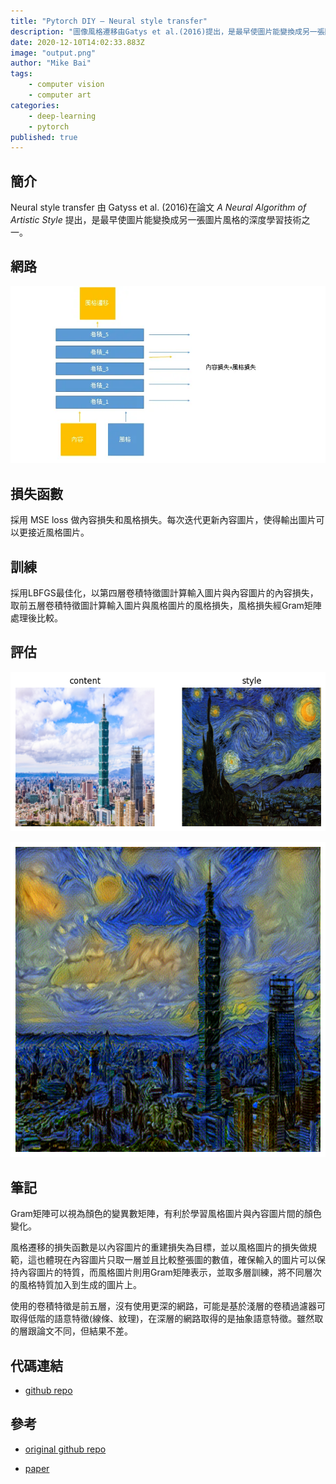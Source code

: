 ```yaml
---
title: "Pytorch DIY — Neural style transfer"
description: "圖像風格遷移由Gatys et al.(2016)提出，是最早使圖片能變換成另一張圖片風格的深度學習技術之一。"
date: 2020-12-10T14:02:33.883Z
image: "output.png"
author: "Mike Bai"
tags:
    - computer vision
    - computer art
categories:
    - deep-learning
    - pytorch
published: true
---
```


## 簡介

Neural style transfer 由 Gatyss et al. (2016)在論文 *A Neural Algorithm of Artistic Style* 提出，是最早使圖片能變換成另一張圖片風格的深度學習技術之一。

## 網路

![network](network.webp)

## 損失函數

採用 MSE loss 做內容損失和風格損失。每次迭代更新內容圖片，使得輸出圖片可以更接近風格圖片。

## 訓練

採用LBFGS最佳化，以第四層卷積特徵圖計算輸入圖片與內容圖片的內容損失，取前五層卷積特徵圖計算輸入圖片與風格圖片的風格損失，風格損失經Gram矩陣處理後比較。

## 評估

![左邊是101，右邊是梵谷的星空](compare.png)

![合成圖，高解析度有助表現](output.png)

## 筆記

Gram矩陣可以視為顏色的變異數矩陣，有利於學習風格圖片與內容圖片間的顏色變化。

風格遷移的損失函數是以內容圖片的重建損失為目標，並以風格圖片的損失做規範，這也體現在內容圖片只取一層並且比較整張圖的數值，確保輸入的圖片可以保持內容圖片的特質，而風格圖片則用Gram矩陣表示，並取多層訓練，將不同層次的風格特質加入到生成的圖片上。

使用的卷積特徵是前五層，沒有使用更深的網路，可能是基於淺層的卷積過濾器可取得低階的語意特徵(線條、紋理)，在深層的網路取得的是抽象語意特徵。雖然取的層跟論文不同，但結果不差。

## 代碼連結

* [github repo](https://github.com/gitE0Z9/classical-network-series)

## 參考

* [original github repo](https://pytorch.org/tutorials/advanced/neural_style_tutorial.html)

* [paper](https://arxiv.org/abs/1508.06576)